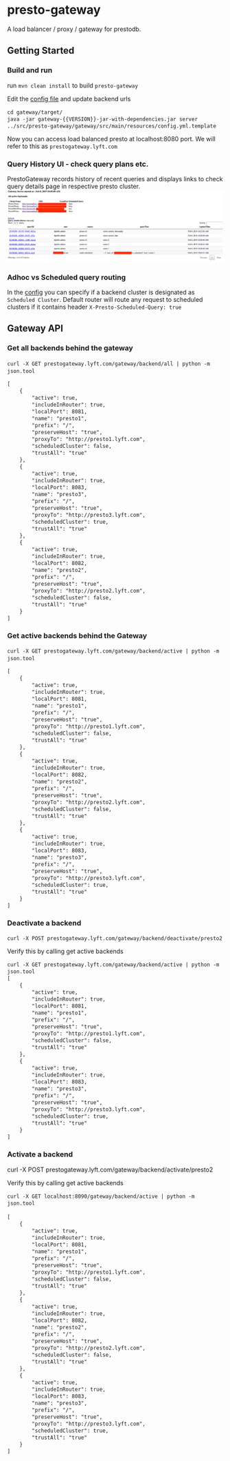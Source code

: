 # presto-gateway
A load balancer / proxy / gateway for prestodb.

## Getting Started 

### Build and run
run `mvn clean install` to build `presto-gateway`

Edit the [config file](https://github.com/lyft/presto-gateway/blob/master/gateway/src/main/resources/config.yml) and update backend urls 

```
cd gateway/target/
java -jar gateway-{{VERSION}}-jar-with-dependencies.jar server ../src/presto-gateway/gateway/src/main/resources/config.yml.template
```
Now you can access load balanced presto at localhost:8080 port. We will refer to this as `prestogateway.lyft.com`
 
### Query History UI - check query plans etc.
PrestoGateway records history of recent queries and displays links to check query details page in respective presto cluster.  
![prestogateway.lyft.com](docs/assets/prestogateway_query_history.png) 

### Adhoc vs Scheduled query routing
In the [config](https://github.com/lyft/presto-gateway/blob/master/gateway/src/main/resources/config.yml) 
you can specify if a backend cluster is designated as `Scheduled Cluster`.
Default router will route any request to scheduled clusters if it contains header `X-Presto-Scheduled-Query: true`  

## Gateway API

### Get all backends behind the gateway

`curl -X GET prestogateway.lyft.com/gateway/backend/all | python -m json.tool`
```
[
    {
        "active": true,
        "includeInRouter": true,
        "localPort": 8081,
        "name": "presto1",
        "prefix": "/",
        "preserveHost": "true",
        "proxyTo": "http://presto1.lyft.com",
        "scheduledCluster": false,
        "trustAll": "true"
    },
    {
        "active": true,
        "includeInRouter": true,
        "localPort": 8083,
        "name": "presto3",
        "prefix": "/",
        "preserveHost": "true",
        "proxyTo": "http://presto3.lyft.com",
        "scheduledCluster": true,
        "trustAll": "true"
    },
    {
        "active": true,
        "includeInRouter": true,
        "localPort": 8082,
        "name": "presto2",
        "prefix": "/",
        "preserveHost": "true",
        "proxyTo": "http://presto2.lyft.com",
        "scheduledCluster": false,
        "trustAll": "true"
    }
]
```

### Get active backends behind the Gateway

`curl -X GET prestogateway.lyft.com/gateway/backend/active | python -m json.tool`
```
[
    {
        "active": true,
        "includeInRouter": true,
        "localPort": 8081,
        "name": "presto1",
        "prefix": "/",
        "preserveHost": "true",
        "proxyTo": "http://presto1.lyft.com",
        "scheduledCluster": false,
        "trustAll": "true"
    },
    {
        "active": true,
        "includeInRouter": true,
        "localPort": 8082,
        "name": "presto2",
        "prefix": "/",
        "preserveHost": "true",
        "proxyTo": "http://presto2.lyft.com",
        "scheduledCluster": false,
        "trustAll": "true"
    },
    {
        "active": true,
        "includeInRouter": true,
        "localPort": 8083,
        "name": "presto3",
        "prefix": "/",
        "preserveHost": "true",
        "proxyTo": "http://presto3.lyft.com",
        "scheduledCluster": true,
        "trustAll": "true"
    }
]
```
### Deactivate a backend 

`curl -X POST prestogateway.lyft.com/gateway/backend/deactivate/presto2`

Verify this by calling get active backends
```
curl -X GET prestogateway.lyft.com/gateway/backend/active | python -m json.tool
[
    {
        "active": true,
        "includeInRouter": true,
        "localPort": 8081,
        "name": "presto1",
        "prefix": "/",
        "preserveHost": "true",
        "proxyTo": "http://presto1.lyft.com",
        "scheduledCluster": false,
        "trustAll": "true"
    },
    {
        "active": true,
        "includeInRouter": true,
        "localPort": 8083,
        "name": "presto3",
        "prefix": "/",
        "preserveHost": "true",
        "proxyTo": "http://presto3.lyft.com",
        "scheduledCluster": true,
        "trustAll": "true"
    }
]
```
### Activate a backend 

curl -X POST prestogateway.lyft.com/gateway/backend/activate/presto2

Verify this by calling get active backends
```
curl -X GET localhost:8090/gateway/backend/active | python -m json.tool

[
    {
        "active": true,
        "includeInRouter": true,
        "localPort": 8081,
        "name": "presto1",
        "prefix": "/",
        "preserveHost": "true",
        "proxyTo": "http://presto1.lyft.com",
        "scheduledCluster": false,
        "trustAll": "true"
    },
    {
        "active": true,
        "includeInRouter": true,
        "localPort": 8082,
        "name": "presto2",
        "prefix": "/",
        "preserveHost": "true",
        "proxyTo": "http://presto2.lyft.com",
        "scheduledCluster": false,
        "trustAll": "true"
    },
    {
        "active": true,
        "includeInRouter": true,
        "localPort": 8083,
        "name": "presto3",
        "prefix": "/",
        "preserveHost": "true",
        "proxyTo": "http://presto3.lyft.com",
        "scheduledCluster": true,
        "trustAll": "true"
    }
]
```